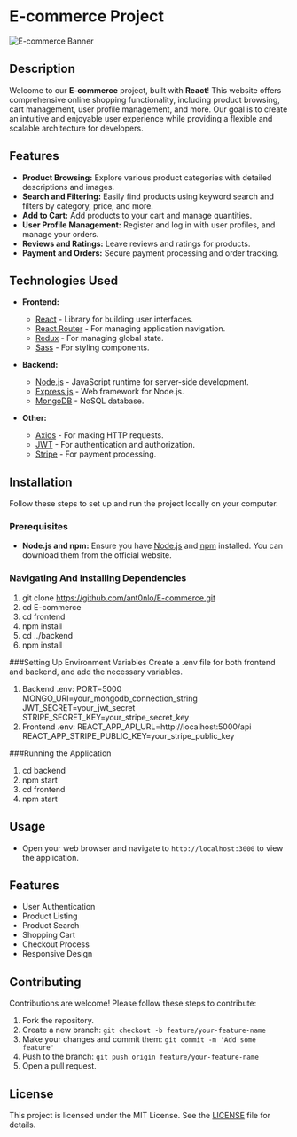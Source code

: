 # E-commerce Project

![E-commerce Banner](https://your-image-link.com/banner.png)

## Description

Welcome to our **E-commerce** project, built with **React**! This website offers comprehensive online shopping functionality, including product browsing, cart management, user profile management, and more. Our goal is to create an intuitive and enjoyable user experience while providing a flexible and scalable architecture for developers.

## Features

- **Product Browsing:** Explore various product categories with detailed descriptions and images.
- **Search and Filtering:** Easily find products using keyword search and filters by category, price, and more.
- **Add to Cart:** Add products to your cart and manage quantities.
- **User Profile Management:** Register and log in with user profiles, and manage your orders.
- **Reviews and Ratings:** Leave reviews and ratings for products.
- **Payment and Orders:** Secure payment processing and order tracking.

## Technologies Used

- **Frontend:**
  - [React](https://reactjs.org/) - Library for building user interfaces.
  - [React Router](https://reactrouter.com/) - For managing application navigation.
  - [Redux](https://redux.js.org/) - For managing global state.
  - [Sass](https://sass-lang.com/) - For styling components.
  
- **Backend:**
  - [Node.js](https://nodejs.org/) - JavaScript runtime for server-side development.
  - [Express.js](https://expressjs.com/) - Web framework for Node.js.
  - [MongoDB](https://www.mongodb.com/) - NoSQL database.
  
- **Other:**
  - [Axios](https://axios-http.com/) - For making HTTP requests.
  - [JWT](https://jwt.io/) - For authentication and authorization.
  - [Stripe](https://stripe.com/) - For payment processing.

## Installation

Follow these steps to set up and run the project locally on your computer.

### Prerequisites

- **Node.js and npm:** Ensure you have [Node.js](https://nodejs.org/) and [npm](https://www.npmjs.com/) installed. You can download them from the official website.

### Navigating And Installing Dependencies

1. git clone https://github.com/ant0nlo/E-commerce.git
2. cd E-commerce
3. cd frontend
4. npm install
5. cd ../backend
6. npm install

###Setting Up Environment Variables
Create a .env file for both frontend and backend, and add the necessary variables.
 1. Backend .env:
    PORT=5000
    MONGO_URI=your_mongodb_connection_string
    JWT_SECRET=your_jwt_secret
    STRIPE_SECRET_KEY=your_stripe_secret_key
 2. Frontend .env:
    REACT_APP_API_URL=http://localhost:5000/api
    REACT_APP_STRIPE_PUBLIC_KEY=your_stripe_public_key

###Running the Application
1. cd backend
2. npm start
3. cd frontend
4. npm start

## Usage
- Open your web browser and navigate to `http://localhost:3000` to view the application.

## Features
- User Authentication
- Product Listing
- Product Search
- Shopping Cart
- Checkout Process
- Responsive Design

## Contributing
Contributions are welcome! Please follow these steps to contribute:
1. Fork the repository.
2. Create a new branch: `git checkout -b feature/your-feature-name`
3. Make your changes and commit them: `git commit -m 'Add some feature'`
4. Push to the branch: `git push origin feature/your-feature-name`
5. Open a pull request.

## License
This project is licensed under the MIT License. See the [LICENSE](LICENSE) file for details.
